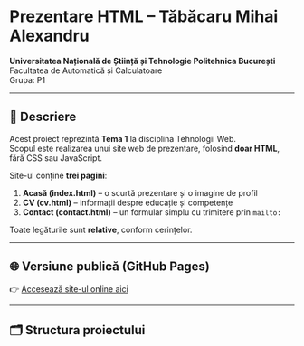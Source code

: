 # Prezentare HTML – Tăbăcaru Mihai Alexandru

**Universitatea Națională de Știință și Tehnologie Politehnica București**  
Facultatea de Automatică și Calculatoare  
Grupa: P1  

---

## 🧩 Descriere

Acest proiect reprezintă **Tema 1** la disciplina Tehnologii Web.  
Scopul este realizarea unui site web de prezentare, folosind **doar HTML**, fără CSS sau JavaScript.

Site-ul conține **trei pagini**:

1. **Acasă (index.html)** – o scurtă prezentare și o imagine de profil  
2. **CV (cv.html)** – informații despre educație și competențe  
3. **Contact (contact.html)** – un formular simplu cu trimitere prin `mailto:`

Toate legăturile sunt **relative**, conform cerințelor.

---

## 🌐 Versiune publică (GitHub Pages)

👉 [Accesează site-ul online aici](https://mihaitab1.github.io/PrezentareHTML/)

---

## 🗂 Structura proiectului

